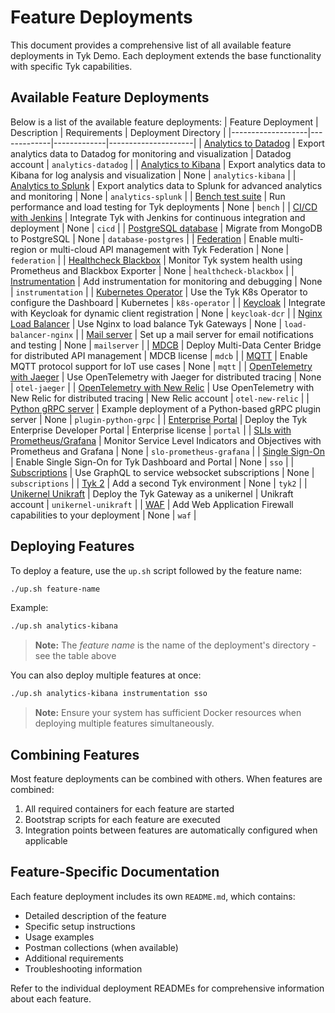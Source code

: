 # Feature Deployments

This document provides a comprehensive list of all available feature deployments in Tyk Demo. Each deployment extends the base functionality with specific Tyk capabilities.

## Available Feature Deployments

Below is a list of the available feature deployments:
| Feature Deployment | Description | Requirements | Deployment Directory |
|-------------------|-------------|-------------|---------------------|
| [Analytics to Datadog](../deployments/analytics-datadog/README.md) | Export analytics data to Datadog for monitoring and visualization | Datadog account | `analytics-datadog` |
| [Analytics to Kibana](../deployments/analytics-kibana/README.md) | Export analytics data to Kibana for log analysis and visualization | None | `analytics-kibana` |
| [Analytics to Splunk](../deployments/analytics-splunk/README.md) | Export analytics data to Splunk for advanced analytics and monitoring | None | `analytics-splunk` |
| [Bench test suite](../deployments/bench/README.md) | Run performance and load testing for Tyk deployments | None | `bench` |
| [CI/CD with Jenkins](../deployments/cicd/README.md) | Integrate Tyk with Jenkins for continuous integration and deployment | None | `cicd` |
| [PostgreSQL database](../deployments/database-postgres/README.md) | Migrate from MongoDB to PostgreSQL | None | `database-postgres` |
| [Federation](../deployments/federation/README.md) | Enable multi-region or multi-cloud API management with Tyk Federation | None | `federation` |
| [Healthcheck Blackbox](../deployments/healthcheck-blackbox/README.md) | Monitor Tyk system health using Prometheus and Blackbox Exporter | None | `healthcheck-blackbox` |
| [Instrumentation](../deployments/instrumentation/README.md) | Add instrumentation for monitoring and debugging | None | `instrumentation` |
| [Kubernetes Operator](../deployments/k8s-operator/README.md) | Use the Tyk K8s Operator to configure the Dashboard | Kubernetes | `k8s-operator` |
| [Keycloak](../deployments/keycloak-dcr/README.md) | Integrate with Keycloak for dynamic client registration | None | `keycloak-dcr` |
| [Nginx Load Balancer](../deployments/load-balancer-nginx/README.md) | Use Nginx to load balance Tyk Gateways | None | `load-balancer-nginx` |
| [Mail server](../deployments/mailserver/README.md) | Set up a mail server for email notifications and testing | None | `mailserver` |
| [MDCB](../deployments/mdcb/README.md) | Deploy Multi-Data Center Bridge for distributed API management | MDCB license | `mdcb` |
| [MQTT](../deployments/mqtt/README.md) | Enable MQTT protocol support for IoT use cases | None | `mqtt` |
| [OpenTelemetry with Jaeger](../deployments/otel-jaeger/README.md) | Use OpenTelemetry with Jaeger for distributed tracing | None | `otel-jaeger` |
| [OpenTelemetry with New Relic](../deployments/otel-new-relic/README.md) | Use OpenTelemetry with New Relic for distributed tracing | New Relic account | `otel-new-relic` |
| [Python gRPC server](../deployments/plugin-grpc-python/README.md) | Example deployment of a Python-based gRPC plugin server | None | `plugin-python-grpc` |
| [Enterprise Portal](../deployments/portal/README.md) | Deploy the Tyk Enterprise Developer Portal | Enterprise license | `portal` |
| [SLIs with Prometheus/Grafana](../deployments/slo-prometheus-grafana/README.md) | Monitor Service Level Indicators and Objectives with Prometheus and Grafana | None | `slo-prometheus-grafana` |
| [Single Sign-On](../deployments/sso/README.md) | Enable Single Sign-On for Tyk Dashboard and Portal | None | `sso` |
| [Subscriptions](../deployments/subscriptions/README.md) | Use GraphQL to service websocket subscriptions | None | `subscriptions` |
| [Tyk 2](../deployments/tyk2/README.md) | Add a second Tyk environment | None | `tyk2` |
| [Unikernel Unikraft](../deployments/unikernel-unikraft/README.md) | Deploy the Tyk Gateway as a unikernel | Unikraft account | `unikernel-unikraft` |
| [WAF](../deployments/waf/README.md) | Add Web Application Firewall capabilities to your deployment | None | `waf` |

## Deploying Features

To deploy a feature, use the `up.sh` script followed by the feature name:

```bash
./up.sh feature-name
```

Example:
```bash
./up.sh analytics-kibana
```

> **Note:** The *feature name* is the name of the deployment's directory - see the table above

You can also deploy multiple features at once:

```bash
./up.sh analytics-kibana instrumentation sso
```

> **Note:** Ensure your system has sufficient Docker resources when deploying multiple features simultaneously.

## Combining Features

Most feature deployments can be combined with others. When features are combined:

1. All required containers for each feature are started
2. Bootstrap scripts for each feature are executed
3. Integration points between features are automatically configured when applicable

## Feature-Specific Documentation

Each feature deployment includes its own `README.md`, which contains:
- Detailed description of the feature
- Specific setup instructions
- Usage examples
- Postman collections (when available)
- Additional requirements
- Troubleshooting information

Refer to the individual deployment READMEs for comprehensive information about each feature.